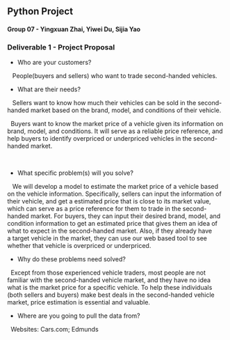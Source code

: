 ## Python Project

#### Group 07 - Yingxuan Zhai, Yiwei Du, Sijia Yao


### Deliverable 1 - Project Proposal

- Who are your customers?

    People(buyers and sellers) who want to trade second-handed vehicles.


- What are their needs?

    Sellers want to know how much their vehicles can be sold in the second-handed market based on the brand, model, and conditions of their vehicle.
    
    Buyers want to know the market price of a vehicle given its information on brand, model, and conditions. It will serve as a reliable price reference, and help buyers to identify overpriced or underpriced vehicles in the second-handed market.

  
- What specific problem(s) will you solve?

    We will develop a model to estimate the market price of a vehicle based on the vehicle information. Specifically, sellers can input the information of their vehicle, and get a estimated price that is close to its market value, which can serve as a price reference for them to trade in the second-handed market. For buyers, they can input their desired brand, model, and condition information to get an estimated price that gives them an idea of what to expect in the second-handed market. Also, if they already have a target vehicle in the market, they can use our web based tool to see whether that vehicle is overpriced or underpriced.


- Why do these problems need solved?

    Except from those experienced vehicle traders, most people are not familiar with the second-handed vehicle market, and they have no idea what is the market price for a specific vehicle. To help these individuals (both sellers and buyers) make best deals in the second-handed vehicle market, price estimation is essential and valuable.


- Where are you going to pull the data from?

    Websites: Cars.com; Edmunds
